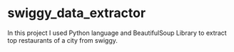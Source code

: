 # swiggy_data_extractor
In this project I used Python language and BeautifulSoup Library to extract top restaurants of a city from swiggy.
